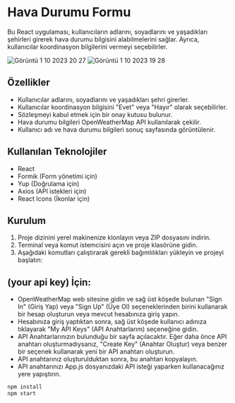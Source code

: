 # Hava Durumu Formu

Bu React uygulaması, kullanıcıların adlarını, soyadlarını ve yaşadıkları şehirleri girerek hava durumu bilgisini alabilmelerini sağlar. Ayrıca, kullanıcılar koordinasyon bilgilerini vermeyi seçebilirler.

![Görüntü 1 10 2023 20 27](https://github.com/NursahDemirpolat/weather-formic/assets/87416365/6e07f97e-ee53-4e16-b324-5b955ed62a72)
![Görüntü 1 10 2023 19 28](https://github.com/NursahDemirpolat/weather-formic/assets/87416365/2f5a0131-c709-4daa-aa79-db5d1f32ac09)

## Özellikler

- Kullanıcılar adlarını, soyadlarını ve yaşadıkları şehri girerler.
- Kullanıcılar koordinasyon bilgisini "Evet" veya "Hayır" olarak seçebilirler.
- Sözleşmeyi kabul etmek için bir onay kutusu bulunur.
- Hava durumu bilgileri OpenWeatherMap API kullanılarak çekilir.
- Kullanıcı adı ve hava durumu bilgileri sonuç sayfasında görüntülenir.

## Kullanılan Teknolojiler

- React
- Formik (Form yönetimi için)
- Yup (Doğrulama için)
- Axios (API istekleri için)
- React Icons (İkonlar için)

## Kurulum

1. Proje dizinini yerel makinenize klonlayın veya ZIP dosyasını indirin.
2. Terminal veya komut istemcisini açın ve proje klasörüne gidin.
3. Aşağıdaki komutları çalıştırarak gerekli bağımlılıkları yükleyin ve projeyi başlatın:


## (your api key) İçin:
- OpenWeatherMap web sitesine gidin ve sağ üst köşede bulunan "Sign In" (Giriş Yap) veya "Sign Up" (Üye Ol) seçeneklerinden birini kullanarak bir hesap oluşturun veya mevcut hesabınıza giriş yapın.
- Hesabınıza giriş yaptıktan sonra, sağ üst köşede kullanıcı adınıza tıklayarak "My API Keys" (API Anahtarlarım) seçeneğine gidin.
- API Anahtarlarınızın bulunduğu bir sayfa açılacaktır. Eğer daha önce API anahtarı oluşturmadıysanız, "Create Key" (Anahtar Oluştur) veya benzer bir seçenek kullanarak yeni bir API anahtarı oluşturun.
- API anahtarınız oluşturulduktan sonra, bu anahtarı kopyalayın.
- API anahtarınızı App.js dosyanızdaki API isteği yaparken kullanacağınız yere yapıştırın. 



```bash
npm install
npm start

